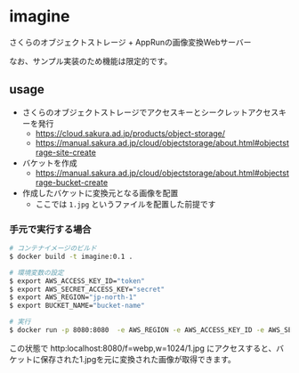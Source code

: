 # imagine
さくらのオブジェクトストレージ + AppRunの画像変換Webサーバー

なお、サンプル実装のため機能は限定的です。

## usage
- さくらのオブジェクトストレージでアクセスキーとシークレットアクセスキーを発行
  - https://cloud.sakura.ad.jp/products/object-storage/
  - https://manual.sakura.ad.jp/cloud/objectstorage/about.html#objectstrage-site-create
- バケットを作成
  - https://manual.sakura.ad.jp/cloud/objectstorage/about.html#objectstrage-bucket-create
- 作成したバケットに変換元となる画像を配置
  - ここでは `1.jpg` というファイルを配置した前提です

### 手元で実行する場合
```sh
# コンテナイメージのビルド
$ docker build -t imagine:0.1 .

# 環境変数の設定
$ export AWS_ACCESS_KEY_ID="token"
$ export AWS_SECRET_ACCESS_KEY="secret"
$ export AWS_REGION="jp-north-1"
$ export BUCKET_NAME="bucket-name"

# 実行
$ docker run -p 8080:8080  -e AWS_REGION -e AWS_ACCESS_KEY_ID -e AWS_SECRET_ACCESS_KEY -e BUCKET_NAME imagine:0.1
```

この状態で http:localhost:8080/f=webp,w=1024/1.jpg にアクセスすると、バケットに保存された1.jpgを元に変換された画像が取得できます。
